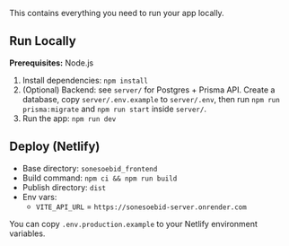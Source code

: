 This contains everything you need to run your app locally.

## Run Locally

**Prerequisites:**  Node.js


1. Install dependencies:
   `npm install`
2. (Optional) Backend: see `server/` for Postgres + Prisma API. Create a database, copy `server/.env.example` to `server/.env`, then run `npm run prisma:migrate` and `npm run start` inside `server/`.
3. Run the app:
   `npm run dev`

## Deploy (Netlify)

- Base directory: `sonesoebid_frontend`
- Build command: `npm ci && npm run build`
- Publish directory: `dist`
- Env vars:
  - `VITE_API_URL` = `https://sonesoebid-server.onrender.com`

You can copy `.env.production.example` to your Netlify environment variables.